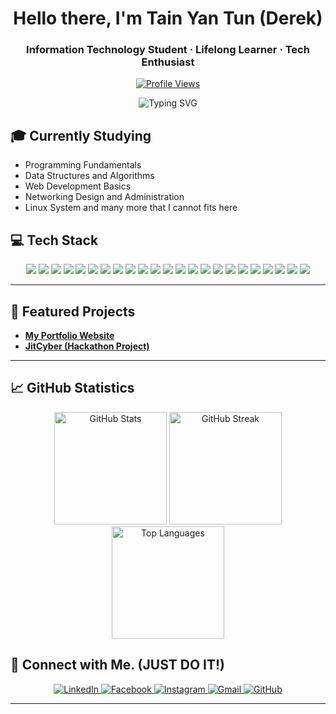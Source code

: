 <h1 align="center">Hello there, I'm Tain Yan Tun (Derek)</h1>
<h3 align="center">Information Technology Student · Lifelong Learner · Tech Enthusiast</h3>

<p align="center">
  <a href="https://github.com/TainYanTun">
    <img src="https://komarev.com/ghpvc/?username=TainYanTun&color=blueviolet&label=Profile+Views" alt="Profile Views" />
  </a>
</p>

<p align="center">
  <img src="https://readme-typing-svg.herokuapp.com?font=Fira+Code&size=22&duration=3000&pause=1000&color=00F7FF&center=true&vCenter=true&width=435&lines=Exploring+Technology;Learning+Every+Day;Future+Software+Developer;Call+Me+Derek" alt="Typing SVG" />
</p>

## 🎓 Currently Studying

- Programming Fundamentals
- Data Structures and Algorithms
- Web Development Basics
- Networking Design and Administration
- Linux System and many more that I cannot fits here

## 💻 Tech Stack

<p align="center">
  <img src="https://img.shields.io/badge/Python-3776AB?style=for-the-badge&logo=python&logoColor=white" />
  <img src="https://img.shields.io/badge/Java-ED8B00?style=for-the-badge&logo=openjdk&logoColor=white" />
  <img src="https://img.shields.io/badge/JavaScript-F7DF1E?style=for-the-badge&logo=javascript&logoColor=black" />
  <img src="https://img.shields.io/badge/TypeScript-3178C6?style=for-the-badge&logo=typescript&logoColor=white" />
  <img src="https://img.shields.io/badge/React-20232A?style=for-the-badge&logo=react&logoColor=61DAFB" />
  <img src="https://img.shields.io/badge/Next.js-000000?style=for-the-badge&logo=nextdotjs&logoColor=white" />
  <img src="https://img.shields.io/badge/Tailwind_CSS-06B6D4?style=for-the-badge&logo=tailwindcss&logoColor=white" />
  <img src="https://img.shields.io/badge/Bootstrap-7952B3?style=for-the-badge&logo=bootstrap&logoColor=white" />
  <img src="https://img.shields.io/badge/HTML5-E34F26?style=for-the-badge&logo=html5&logoColor=white" />
  <img src="https://img.shields.io/badge/CSS3-1572B6?style=for-the-badge&logo=css3&logoColor=white" />
  <img src="https://img.shields.io/badge/Node.js-339933?style=for-the-badge&logo=nodedotjs&logoColor=white" />
  <img src="https://img.shields.io/badge/MySQL-4479A1?style=for-the-badge&logo=mysql&logoColor=white" />
  <img src="https://img.shields.io/badge/PostgreSQL-4169E1?style=for-the-badge&logo=postgresql&logoColor=white" />
  <img src="https://img.shields.io/badge/MongoDB-47A248?style=for-the-badge&logo=mongodb&logoColor=white" />
  <img src="https://img.shields.io/badge/Vercel-000000?style=for-the-badge&logo=vercel&logoColor=white" />
  <img src="https://img.shields.io/badge/Git-F05032?style=for-the-badge&logo=git&logoColor=white" />
  <img src="https://img.shields.io/badge/Figma-F24E1E?style=for-the-badge&logo=figma&logoColor=white" />
  <img src="https://img.shields.io/badge/Postman-FF6C37?style=for-the-badge&logo=postman&logoColor=white" />
  <img src="https://img.shields.io/badge/Notion-000000?style=for-the-badge&logo=notion&logoColor=white" />
  <img src="https://img.shields.io/badge/Windows-0078D6?style=for-the-badge&logo=windows&logoColor=white" />
  <img src="https://img.shields.io/badge/Linux-FCC624?style=for-the-badge&logo=linux&logoColor=black" />
  <img src="https://img.shields.io/badge/macOS-000000?style=for-the-badge&logo=apple&logoColor=white" />
  <img src="https://img.shields.io/badge/AI%20%26%20Machine%20Learning-FF6F00?style=for-the-badge&logo=apacheairflow&logoColor=white" />
</p>

---

## 📂 Featured Projects

- [**My Portfolio Website**](https://github.com/TainYanTun/My-Portfolio.git)
- [**JitCyber (Hackathon Project)**](https://github.com/nyilynnhtwe/JitCyber.git)

---

## 📈 GitHub Statistics

<p align="center">
  <img src="https://github-readme-stats.vercel.app/api?username=TainYanTun&show_icons=true&theme=tokyonight&count_private=true&hide_border=true" height="180" alt="GitHub Stats" />
  <img src="https://github-readme-streak-stats.herokuapp.com?user=TainYanTun&theme=tokyonight&hide_border=true" height="180" alt="GitHub Streak" />
  <img src="https://github-readme-stats.vercel.app/api/top-langs/?username=TainYanTun&layout=compact&theme=tokyonight&hide_border=true" height="180" alt="Top Languages" />
</p>

## 🔗 Connect with Me. (JUST DO IT!)

<p align="center">
  <a href="https://www.linkedin.com/in/tainyantun/">
    <img src="https://img.shields.io/badge/LinkedIn-0A66C2?style=for-the-badge&logo=linkedin&logoColor=white&height=40&width=150" alt="LinkedIn" />
  </a>
  <a href="https://www.facebook.com/yourfacebookprofile">
    <img src="https://img.shields.io/badge/Facebook-1877F2?style=for-the-badge&logo=facebook&logoColor=white&height=40&width=150" alt="Facebook" />
  </a>
  <a href="https://www.instagram.com/yourinstagramhandle">
    <img src="https://img.shields.io/badge/Instagram-E4405F?style=for-the-badge&logo=instagram&logoColor=white&height=40&width=150" alt="Instagram" />
  </a>
  <a href="mailto:leotainyan18@gmail.com">
    <img src="https://img.shields.io/badge/Gmail-D14836?style=for-the-badge&logo=gmail&logoColor=white&height=40&width=150" alt="Gmail" />
  </a>
  <a href="https://github.com/TainYanTun">
    <img src="https://img.shields.io/badge/GitHub-181717?style=for-the-badge&logo=github&logoColor=white&height=40&width=150" alt="GitHub" />
  </a>
</p>


---

